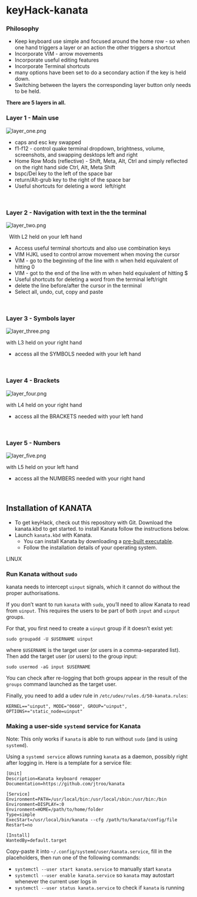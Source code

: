 # keyHack-kanata

### Philosophy

- Keep keyboard use simple and focused around the home row - so when one hand triggers a layer or an action the other triggers a shortcut
- Incorporate VIM - arrow movements
- Incorporate useful editing features
- Incorporate Terminal shortcuts
- many options have been set to do a secondary action if the key is held down.
- Switching between the layers the corresponding layer button only needs to be held.

**There are 5 layers in all.**

### Layer 1 - Main use

![layer_one.png](:/3762355be46b4e44a8fc290e257cd8f7)

- caps and esc key swapped
- f1-f12 - control quake terminal dropdown, brightness, volume, screenshots, and swapping desktops left and right
- Home Row Mods (reflective) - Shift, Meta, Alt, Ctrl and simply reflected on the right hand side Ctrl, Alt, Meta Shift
- bspc/Del key to the left of the space bar
- return/Alt-grub key to the right of the space bar
- Useful shortcuts for deleting a word  left/right

&nbsp;

### Layer 2 - Navigation with text in the the terminal

![layer_two.png](:/0a8e0d18da7f4d62bba11e616454bd4e)

&nbsp;
With L2 held on your left hand

- Access useful terminal shortcuts and also use combination keys
- VIM HJKL used to control arrow movement when moving the cursor
- VIM - go to the beginning of the line with n when held equivalent of hitting 0
- VIM - got to the end of the line with m when held equivalent of hitting $
- Useful shortcuts for deleting a word from the terminal left/right
- delete the line before/after the cursor in the terminal
- Select all, undo, cut, copy and paste

&nbsp;

### Layer 3 - Symbols layer

![layer_three.png](:/c5ff8b52959d4be087ec59445bc6c71e)

with L3 held on your right hand

- access all the SYMBOLS needed with your left hand

&nbsp;

### Layer 4 - Brackets

![layer_four.png](:/eef63a02758343cf8f2793645477b620)

with L4 held on your right hand

- access all the BRACKETS needed with your left hand

&nbsp;

### Layer 5 - Numbers

![layer_five.png](:/c5ea8e16814e473aaba7fa5f549b2ae9)

with L5 held on your left hand

- access all the NUMBERS needed with your right hand

&nbsp;

## Installation of KANATA

[](#)[](#installation)

- To get keyHack, check out this repository with Git. Download the kanata.kbd to get started. to install Kanata follow the instructions below.
- Launch `kanata.kbd` with Kanata.
  - You can install Kanata by downloading a [pre-built executable](https://github.com/jtroo/kanata/releases).
  - Follow the installation details of your operating system.

LINUX

### Run Kanata without `sudo`

[](#)[](#run-kanata-without-sudo)

kanata needs to intercept `uinput` signals, which it cannot do without the proper authorisations.

If you don’t want to run `kanata` with `sudo`, you’ll need to allow Kanata to read from `uinput`. This requires the users to be part of both `input` and `uinput` groups.

For that, you first need to create a `uinput` group if it doesn’t exist yet:

```shell
sudo groupadd -U $USERNAME uinput
```

where `$USERNAME` is the target user (or users in a comma-separated list). Then add the target user (or users) to the group input:

```shell
sudo usermod -aG input $USERNAME
```

You can check after re-logging that both groups appear in the result of the `groups` command launched as the target user.

Finally, you need to add a udev rule in `/etc/udev/rules.d/50-kanata.rules`:

```
KERNEL=="uinput", MODE="0660", GROUP="uinput", OPTIONS+="static_node=uinput"
```

### Making a user-side `systemd` service for Kanata

[](#)[](#making-a-user-side-systemd-service-for-kanata)

Note: This only works if `kanata` is able to run without `sudo` (and is using `systemd`).

Using a `systemd service` allows running `kanata` as a daemon, possibly right after logging in. Here is a template for a service file:

```
[Unit]
Description=Kanata keyboard remapper
Documentation=https://github.com/jtroo/kanata

[Service]
Environment=PATH=/usr/local/bin:/usr/local/sbin:/usr/bin:/bin
Environment=DISPLAY=:0
Environment=HOME=/path/to/home/folder
Type=simple
ExecStart=/usr/local/bin/kanata --cfg /path/to/kanata/config/file
Restart=no

[Install]
WantedBy=default.target
```

Copy-paste it into `~/.config/systemd/user/kanata.service`, fill in the placeholders, then run one of the following commands:

- `systemctl --user start kanata.service` to manually start `kanata`
- `systemctl --user enable kanata.service` so `kanata` may autostart whenever the current user logs in
- `systemctl --user status kanata.service` to check if `kanata` is running
